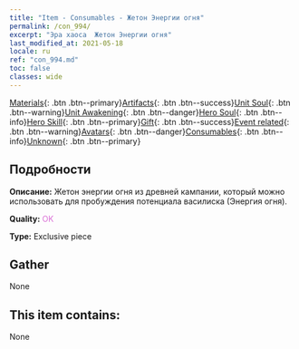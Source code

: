 ```yaml
---
title: "Item - Consumables - Жетон Энергии огня"
permalink: /con_994/
excerpt: "Эра хаоса  Жетон Энергии огня"
last_modified_at: 2021-05-18
locale: ru
ref: "con_994.md"
toc: false
classes: wide
---
```

 [Materials](/ItemsRU/){: .btn .btn--primary}[Artifacts](/ItemsRU/Artifacts/){: .btn .btn--success}[Unit Soul](/ItemsRU/UnitSoul/){: .btn .btn--warning}[Unit Awakening](/ItemsRU/UnitAwakening/){: .btn .btn--danger}[Hero Soul](/ItemsRU/HeroSoul/){: .btn .btn--info}[Hero Skill](/ItemsRU/HeroSkill/){: .btn .btn--primary}[Gift](/ItemsRU/Gift/){: .btn .btn--success}[Event related](/ItemsRU/Events/){: .btn .btn--warning}[Avatars](/ItemsRU/Avatars/){: .btn .btn--danger}[Consumables](/ItemsRU/Consumables/){: .btn .btn--info}[Unknown](/ItemsRU/Unknown/){: .btn .btn--primary}

## Подробности
 **Описание:** Жетон энергии огня из древней кампании, который можно использовать для пробуждения потенциала василиска (Энергия огня).

 **Quality:** <span style="color: #DA70D6">OK</span>

 **Type:** Exclusive piece

## Gather

  None

## This item contains:

  None

